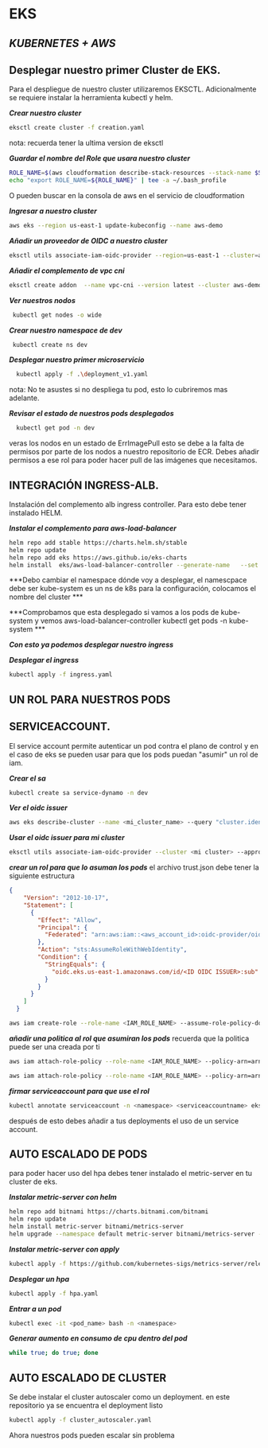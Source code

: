# EKS 
## _KUBERNETES + AWS_

## Desplegar nuestro primer Cluster de EKS.
Para el despliegue de nuestro cluster utilizaremos EKSCTL. 
Adicionalmente se requiere instalar la herramienta kubectl y helm.

***Crear nuestro cluster***
 ```sh
eksctl create cluster -f creation.yaml
```
nota: recuerda tener la ultima version de eksctl


***Guardar el nombre del Role que usara nuestro cluster***
 ```sh
ROLE_NAME=$(aws cloudformation describe-stack-resources --stack-name $STACK_NAME | jq -r '.StackResources[] | select(.ResourceType=="AWS::IAM::Role") | .PhysicalResourceId')
echo "export ROLE_NAME=${ROLE_NAME}" | tee -a ~/.bash_profile
```

O pueden buscar en la consola de aws en el servicio de cloudformation 

***Ingresar a nuestro cluster***
 ```sh
 aws eks --region us-east-1 update-kubeconfig --name aws-demo 
```
***Añadir un proveedor de OIDC a nuestro cluster***
 ```sh
 eksctl utils associate-iam-oidc-provider --region=us-east-1 --cluster=aws-demo --approve 
```

***Añadir el complemento de vpc cni***
 ```sh
 eksctl create addon  --name vpc-cni --version latest --cluster aws-demo 
```
 
***Ver nuestros nodos***
```sh
 kubectl get nodes -o wide
```
***Crear nuestro namespace de dev***
```sh
 kubectl create ns dev
```

***Desplegar nuestro primer microservicio***
```sh
  kubectl apply -f .\deployment_v1.yaml
```
nota: No te asustes si no despliega tu pod, esto lo cubriremos mas adelante.

***Revisar el estado de nuestros pods desplegados***
```sh
  kubectl get pod -n dev
```
veras los nodos en un estado de ErrImagePull esto se debe a la falta de permisos por parte de los nodos a nuestro repositorio de ECR. Debes añadir permisos a ese rol para poder hacer pull de las imágenes que necesitamos.

## INTEGRACIÓN INGRESS-ALB.

Instalación del complemento alb ingress controller.
Para esto debe tener instalado HELM. 

***Instalar el complemento para aws-load-balancer***
```sh
helm repo add stable https://charts.helm.sh/stable
helm repo update
helm repo add eks https://aws.github.io/eks-charts
helm install  eks/aws-load-balancer-controller --generate-name   --set autoDiscoverAwsRegion=true --set autoDiscoverAwsVpcID=true --set clusterName=<cluster name> --namespace <namespace>
```
***Debo cambiar el namespace dónde voy a desplegar, el namescpace debe ser kube-system es un ns de k8s para la configuración, colocamos el nombre del cluster *** 

***Comprobamos que esta desplegado si vamos a los pods de kube-system y vemos aws-load-balancer-controller        kubectl get pods -n kube-system ***

***Con esto ya podemos desplegar nuestro ingress***

***Desplegar el ingress***
```sh
kubectl apply -f ingress.yaml
```

## UN ROL PARA NUESTROS PODS

## SERVICEACCOUNT.
El service account permite autenticar un pod contra el plano de control y en el caso de eks se pueden usar para que los pods puedan "asumir" un rol de iam.

***Crear el sa***
```sh
kubectl create sa service-dynamo -n dev
```

***Ver el oidc issuer***
```sh
aws eks describe-cluster --name <mi_cluster_name> --query "cluster.identity.oidc.issuer" --output text
```

***Usar el oidc issuer para mi cluster***
```sh
eksctl utils associate-iam-oidc-provider --cluster <mi cluster> --approve
```

***crear un rol para que lo asuman los pods***
el archivo trust.json debe tener la siguiente estructura
```json
{
    "Version": "2012-10-17",
    "Statement": [
      {
        "Effect": "Allow",
        "Principal": {
          "Federated": "arn:aws:iam::<aws_account_id>:oidc-provider/oidc.eks.us-east-1.amazonaws.com/id/<ID OIDC ISSUER>"
        },
        "Action": "sts:AssumeRoleWithWebIdentity",
        "Condition": {
          "StringEquals": {
            "oidc.eks.us-east-1.amazonaws.com/id/<ID OIDC ISSUER>:sub": "system:serviceaccount:<NAMESPACE>:<SA NAME>"
          }
        }
      }
    ]
  }
```

```sh
aws iam create-role --role-name <IAM_ROLE_NAME> --assume-role-policy-document file://trust.json --description "<IAM_ROLE_DESCRIPTION>"
```

***añadir una politica al rol que asumiran los pods***
recuerda que la politica puede ser una creada por ti
```sh
aws iam attach-role-policy --role-name <IAM_ROLE_NAME> --policy-arn=arn:aws:iam::aws:policy/AmazonDynamoDBFullAccess
```

```sh
aws iam attach-role-policy --role-name <IAM_ROLE_NAME> --policy-arn=arn:aws:iam::aws:policy/AmazonEC2FullAccess
```



***firmar serviceaccount para que use el rol***
```sh
kubectl annotate serviceaccount -n <namespace> <serviceaccountname> eks.amazonaws.com/role-arn=arn:aws:iam::692137641826:role/<role_name>
```

después de esto debes añadir a tus deployments el uso de un service account.

## AUTO ESCALADO DE PODS

para poder hacer uso del hpa debes tener instalado el metric-server en tu cluster de eks.

***Instalar metric-server con helm***
```sh
helm repo add bitnami https://charts.bitnami.com/bitnami
helm repo update
helm install metric-server bitnami/metrics-server
helm upgrade --namespace default metric-server bitnami/metrics-server --set apiService.create=true
```

***Instalar metric-server con apply***
```sh
kubectl apply -f https://github.com/kubernetes-sigs/metrics-server/releases/download/v0.5.0/components.yaml

```

***Desplegar un hpa***
```sh
kubectl apply -f hpa.yaml
```

***Entrar a un pod***
```sh
kubectl exec -it <pod_name> bash -n <namespace>
```

***Generar aumento en consumo de cpu dentro del pod***
```sh
while true; do true; done
```
## AUTO ESCALADO DE CLUSTER

Se debe instalar el cluster autoscaler como un deployment. en este repositorio ya se encuentra el deployment listo


```sh
kubectl apply -f cluster_autoscaler.yaml
```

Ahora nuestros pods pueden escalar sin problema